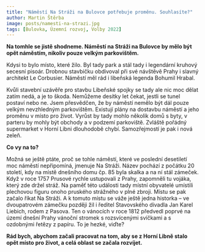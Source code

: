```yaml
---
title: "Náměstí Na Stráži na Bulovce potřebuje proměnu. Souhlasíte?"
author: Martin Štěrba
image: posts/namesti-na-strazi.jpg
tags: [Bulovka, Územní rozvoj, Volby 2022]
---
```


**Na tomhle se jistě shodneme. Náměstí na Stráži na Bulovce by mělo být opět náměstím, nikoliv pouze velkým parkovištěm.**

Kdysi to bylo místo, které žilo. Byl tady park a stál tady i legendární kruhový secesní pisoár. Drobnou stavbičku obdivoval při své návštěvě Prahy i slavný architekt Le Corbusier. Náměstí měl rád i libeňská legenda Bohumil Hrabal. 

Kvůli stavební uzávěře pro stavbu Libeňské spojky se tady ale nic moc dělat zatím nedá, a je to škoda. Nemůžeme desítky let čekat, jestli se tunel postaví nebo ne. Jsem přesvědčen, že by náměstí nemělo být dál pouze velkým nevzhledným parkovištěm. Existují plány na dostavbu náměstí a jeho proměnu v místo pro život. Vyrůst by tady mohlo několik domů s byty, v parteru by mohly být obchody a v podzemí parkoviště. Zvláště pořádný supermarket v Horní Libni dlouhodobě chybí. Samozřejmostí je pak i nová zeleň.

**Co vy na to?**

Možná se ještě ptáte, proč se tohle náměstí, které ve poslední desetiletí moc náměstí nepřipomíná, jmenuje Na Stráži. Název pochází z počátku 20 století, kdy na místě dnešního domu čp. 85 byla skalka a na ní stál zámeček. Když v roce 1757 Prusové rychle ustupovali z Prahy, zapomněli tu vojáka, který zde držel stráž. Na paměť této události tady místní obyvatelé umístili plechovou figuru onoho pruského strážného v plné zbroji. Místu se pak začalo říkat Na Stráži. A k tomuto místu se váže ještě jedna historka – ve dvoupatrovém zámečku později žil i ředitel Stavovského divadla Jan Karel Liebich, rodem z Pasova. Ten o vánocích v roce 1812 předvedl poprvé na území dnešní Prahy vánoční stromek s rozsvícenými svíčkami a s ozdobnými řetězy z papíru. To je hezké, viďte?

**Rád bych, abychom začali pracovat na tom, aby se z Horní Libně stalo opět místo pro život, a celá oblast se začala rozvíjet.**